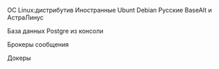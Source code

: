 
OC Linux:дистрибутив Иностранные Ubunt Debian Русские BaseAlt и АстраЛинус

База данных Postgre из консоли

Брокеры сообщения

Докеры


